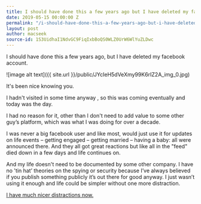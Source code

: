 ```yaml
---
title: I should have done this a few years ago but I have deleted my facebook account
date: 2019-05-15 00:00:00 Z
permalink: "/i-should-have-done-this-a-few-years-ago-but-i-have-deleted-my-facebook-account/"
layout: post
author: macseek
source-id: 1S3UidhaI1NdvGC9FiqIxbBoQS0WLZ0UrW6WlYuZLDwc
---
```


I should have done this a few years ago, but I have deleted my facebook account.

![image alt text]({{ site.url }}/public/JYcIeH5dVeXmy99K6rIZ2A_img_0.jpg)

It's been nice knowing you.

I hadn't visited in some time anyway , so this was coming eventually and today was the day.

I had no reason for it, other than I don't need to add value to some other guy’s platform, which was what I was doing for over a decade.

I was never a big facebook user and like most, would just use it for updates on life events – getting engaged – getting married – having a baby: all were announced there. And they all got great reactions but like all in the "feed" died down in a few days and life continues on.

And my life doesn't need to be documented by some other company. I have no 'tin hat’ theories on the spying or security because I’ve always believed if you publish something publicly it’s out there for good anyway. I just wasn’t using it enough and life could be simpler without one more distraction.

[I have much nicer distractions now.](https://jim.am/shes-here/)

